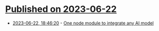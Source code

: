 # [Published on 2023-06-22](index.md)

* [2023-06-22, 18:46:20](https://lobste.rs/s/hu9wcv/one_node_module_integrate_any_ai_model) - [One node module to integrate any AI model](https://github.com/Barqawiz/IntelliNode)
